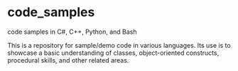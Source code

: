 # code_samples
code samples in C#, C++, Python, and Bash

This is a repository for sample/demo code in various languages.
Its use is to showcase a basic understanding of classes, 
object-oriented constructs, procedural skills, and other related areas.
